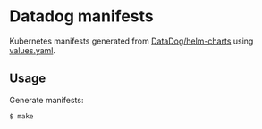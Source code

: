 # Datadog manifests

Kubernetes manifests generated from [DataDog/helm-charts](https://github.com/DataDog/helm-charts/tree/main/charts/datadog) using [values.yaml](values.yaml).

## Usage

Generate manifests:

```sh
$ make
```
